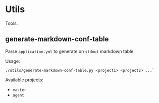 # Utils
Tools.

## generate-markdown-conf-table
Parse `application.yml` to generate on `stdout` markdown table.

Usage: 
```
./utils/generate-markdown-conf-table.py <project1> <project2> ...`
```
Available projects:
- `master`
- `agent`
